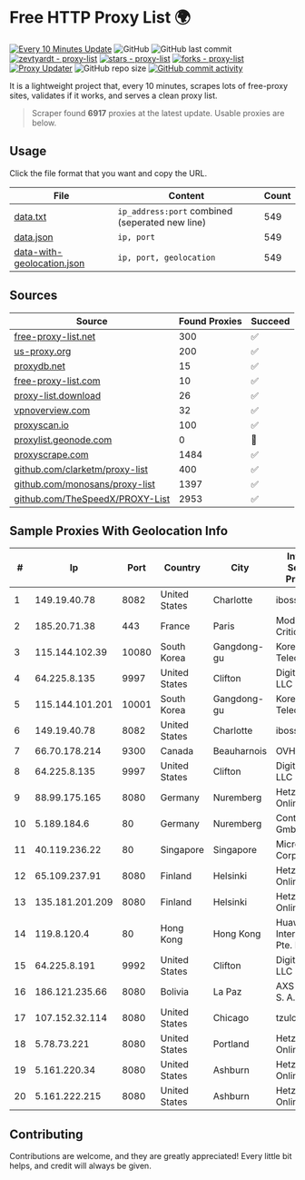 
# Free HTTP Proxy List 🌍

[![Every 10 Minutes Update](https://github.com/mertguvencli/http-proxy-list/actions/workflows/main.yml/badge.svg?branch=main)](https://github.com/mertguvencli/http-proxy-list/actions/workflows/main.yml)
![GitHub](https://img.shields.io/github/license/mertguvencli/http-proxy-list)
![GitHub last commit](https://img.shields.io/github/last-commit/mertguvencli/http-proxy-list)
[![zevtyardt - proxy-list](https://img.shields.io/static/v1?label=zevtyardt&message=proxy-list&color=blue&logo=github)](https://github.com/zevtyardt/proxy-list "Go to GitHub repo")
[![stars - proxy-list](https://img.shields.io/github/stars/zevtyardt/proxy-list?style=social)](https://github.com/zevtyardt/proxy-list)
[![forks - proxy-list](https://img.shields.io/github/forks/zevtyardt/proxy-list?style=social)](https://github.com/zevtyardt/proxy-list)
[![Proxy Updater](https://github.com/zevtyardt/proxy-list/workflows/Proxy%20Updater/badge.svg)](https://github.com/zevtyardt/proxy-list/actions?query=workflow:"Proxy+Updater")
![GitHub repo size](https://img.shields.io/github/repo-size/zevtyardt/proxy-list)
[![GitHub commit activity](https://img.shields.io/github/commit-activity/m/zevtyardt/proxy-list?logo=commits)](https://github.com/zevtyardt/proxy-list/commits/main)

It is a lightweight project that, every 10 minutes, scrapes lots of free-proxy sites, validates if it works, and serves a clean proxy list.

> Scraper found **6917** proxies at the latest update. Usable proxies are below.

## Usage

Click the file format that you want and copy the URL.

|File|Content|Count|
|----|-------|-----|
|[data.txt](https://raw.githubusercontent.com/mertguvencli/http-proxy-list/main/proxy-list/data.txt)|`ip_address:port` combined (seperated new line)|549|
|[data.json](https://raw.githubusercontent.com/mertguvencli/http-proxy-list/main/proxy-list/data.json)|`ip, port`|549|
|[data-with-geolocation.json](https://raw.githubusercontent.com/mertguvencli/http-proxy-list/main/proxy-list/data-with-geolocation.json)|`ip, port, geolocation`|549|

## Sources

|Source|Found Proxies|Succeed|
|------|-------------|-------|
|[free-proxy-list.net](https://free-proxy-list.net)|300|✅|
|[us-proxy.org](https://www.us-proxy.org)|200|✅|
|[proxydb.net](http://proxydb.net)|15|✅|
|[free-proxy-list.com](https://free-proxy-list.com/?page=&port=&type%5B%5D=http&type%5B%5D=https&up_time=0&search=Search)|10|✅|
|[proxy-list.download](https://www.proxy-list.download/HTTP)|26|✅|
|[vpnoverview.com](https://vpnoverview.com/privacy/anonymous-browsing/free-proxy-servers)|32|✅|
|[proxyscan.io](https://www.proxyscan.io)|100|✅|
|[proxylist.geonode.com](https://proxylist.geonode.com/api/proxy-list?limit=300&page=1&sort_by=lastChecked&sort_type=desc&protocols=http,https)|0|🚫|
|[proxyscrape.com](https://api.proxyscrape.com/v2/?request=displayproxies&protocol=http&timeout=10000&country=all&ssl=all&anonymity=all)|1484|✅|
|[github.com/clarketm/proxy-list](https://raw.githubusercontent.com/clarketm/proxy-list/master/proxy-list-raw.txt)|400|✅|
|[github.com/monosans/proxy-list](https://raw.githubusercontent.com/monosans/proxy-list/main/proxies/http.txt)|1397|✅|
|[github.com/TheSpeedX/PROXY-List](https://raw.githubusercontent.com/TheSpeedX/PROXY-List/master/http.txt)|2953|✅|


## Sample Proxies With Geolocation Info

|#|Ip|Port|Country|City|Internet Service Provider|
|-|--|----|-------|----|-------------------------|
|1|149.19.40.78|8082|United States|Charlotte|iboss, inc|
|2|185.20.71.38|443|France|Paris|Mod Mission Critical LLC|
|3|115.144.102.39|10080|South Korea|Gangdong-gu|Korea Telecom|
|4|64.225.8.135|9997|United States|Clifton|DigitalOcean, LLC|
|5|115.144.101.201|10001|South Korea|Gangdong-gu|Korea Telecom|
|6|149.19.40.78|8082|United States|Charlotte|iboss, inc|
|7|66.70.178.214|9300|Canada|Beauharnois|OVH SAS|
|8|64.225.8.135|9997|United States|Clifton|DigitalOcean, LLC|
|9|88.99.175.165|8080|Germany|Nuremberg|Hetzner Online GmbH|
|10|5.189.184.6|80|Germany|Nuremberg|Contabo GmbH|
|11|40.119.236.22|80|Singapore|Singapore|Microsoft Corporation|
|12|65.109.237.91|8080|Finland|Helsinki|Hetzner Online GmbH|
|13|135.181.201.209|8080|Finland|Helsinki|Hetzner Online GmbH|
|14|119.8.120.4|80|Hong Kong|Hong Kong|Huawei International Pte. LTD|
|15|64.225.8.191|9992|United States|Clifton|DigitalOcean, LLC|
|16|186.121.235.66|8080|Bolivia|La Paz|AXS Bolivia S. A.|
|17|107.152.32.114|8080|United States|Chicago|tzulo, inc.|
|18|5.78.73.221|8080|United States|Portland|Hetzner Online GmbH|
|19|5.161.220.34|8080|United States|Ashburn|Hetzner Online GmbH|
|20|5.161.222.215|8080|United States|Ashburn|Hetzner Online GmbH|



## Contributing

Contributions are welcome, and they are greatly appreciated! Every
little bit helps, and credit will always be given.

